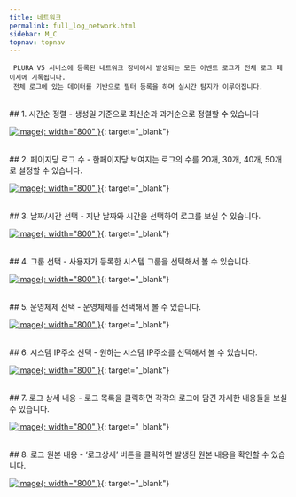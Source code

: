 ```yaml
---
title: 네트워크
permalink: full_log_network.html
sidebar: M_C
topnav: topnav
---
```


     PLURA V5 서비스에 등록된 네트워크 장비에서 발생되는 모든 이벤트 로그가 전체 로그 페이지에 기록됩니다.
     전체 로그에 있는 데이터를 기반으로 필터 등록을 하며 실시간 탐지가 이루어집니다.

 
<br />
## 1. 시간순 정렬
- 생성일 기준으로 최신순과 과거순으로 정렬할 수 있습니다

[![image](/docs/images/Manual/common/full_log/network/1.png){: width="800" }](/docs/images/Manual/common/full_log/network/1.png){: target="_blank"} 

<br />
## 2. 페이지당 로그 수
- 한페이지당 보여지는 로그의 수를 20개, 30개, 40개, 50개로 설정할 수 있습니다.

[![image](/docs/images/Manual/common/full_log/network/2.png){: width="800" }](/docs/images/Manual/common/full_log/network/2.png){: target="_blank"}  

<br />
## 3. 날짜/시간 선택
- 지난 날짜와 시간을 선택하여 로그를 보실 수 있습니다.

[![image](/docs/images/Manual/common/full_log/network/3.png){: width="800" }](/docs/images/Manual/common/full_log/network/3.png){: target="_blank"}  

<br />
## 4. 그룹 선택
- 사용자가 등록한 시스템 그룹을 선택해서 볼 수 있습니다.

[![image](/docs/images/Manual/common/full_log/network/4.png){: width="800" }](/docs/images/Manual/common/full_log/network/4.png){: target="_blank"}  

<br />
## 5. 운영체제 선택
- 운영체제를 선택해서 볼 수 있습니다.

[![image](/docs/images/Manual/common/full_log/network/5.png){: width="800" }](/docs/images/Manual/common/full_log/network/5.png){: target="_blank"}  

<br />
## 6. 시스템 IP주소 선택
- 원하는 시스템 IP주소를 선택해서 볼 수 있습니다.

[![image](/docs/images/Manual/common/full_log/network/6.png){: width="800" }](/docs/images/Manual/common/full_log/network/6.png){: target="_blank"}  

<br />
## 7. 로그 상세 내용
- 로그 목록을 클릭하면 각각의 로그에 담긴 자세한 내용들을 보실 수 있습니다.

[![image](/docs/images/Manual/common/full_log/network/7.png){: width="800" }](/docs/images/Manual/common/full_log/network/7.png){: target="_blank"}  

<br />
## 8. 로그 원본 내용
- ‘로그상세’ 버튼을 클릭하면 발생된 원본 내용을 확인할 수 있습니다.

[![image](/docs/images/Manual/common/full_log/network/8.png){: width="800" }](/docs/images/Manual/common/full_log/network/8.png){: target="_blank"} 